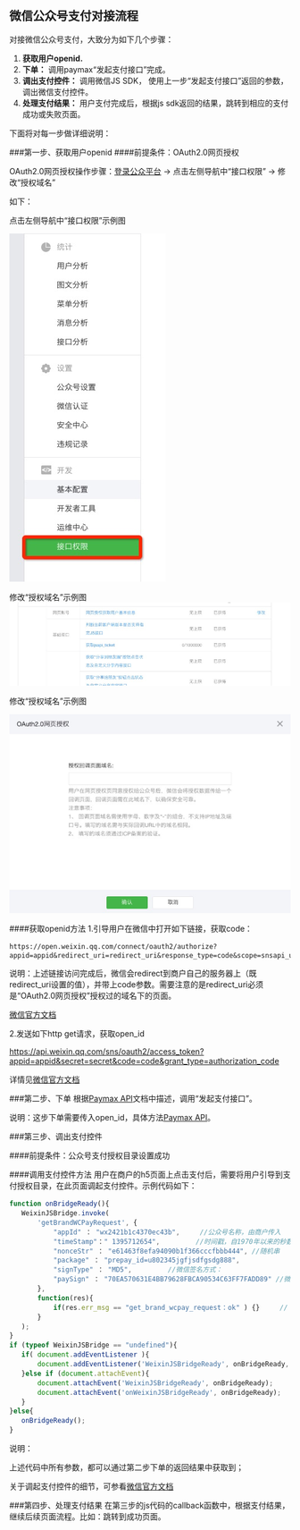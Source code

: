 ## 微信公众号支付对接流程

对接微信公众号支付，大致分为如下几个步骤：

1. **获取用户openid.**
2. **下单：** 调用paymax“发起支付接口”完成。
3. **调出支付控件：** 调用微信JS SDK， 使用上一步“发起支付接口”返回的参数，调出微信支付控件。
4. **处理支付结果：** 用户支付完成后，根据js sdk返回的结果，跳转到相应的支付成功或失败页面。


下面将对每一步做详细说明：


###第一步、获取用户openid
####前提条件：OAuth2.0网页授权

OAuth2.0网页授权操作步骤：<a href="https://mp.weixin.qq.com/">登录公众平台</a> -> 点击左侧导航中“接口权限” -> 修改“授权域名”

如下：

点击左侧导航中“接口权限”示例图

![点击接口权限](image/wechat_inter_auth_menu.png)

修改“授权域名”示例图
![网页授权](image/wechat_set_auth_domain.png)

修改“授权域名”示例图

![网页授权设置](image/wechat_set_auth_domain_detail.png)

####获取openid方法
1.引导用户在微信中打开如下链接，获取code：
 
	https://open.weixin.qq.com/connect/oauth2/authorize?appid=appid&redirect_uri=redirect_uri&response_type=code&scope=snsapi_userinfo&state=state#wechat_redirect

说明：上述链接访问完成后，微信会redirect到商户自己的服务器上（既redirect_uri设置的值），并带上code参数。需要注意的是redirect_uri必须是“OAuth2.0网页授权”授权过的域名下的页面。

<a href="https://mp.weixin.qq.com/wiki?t=resource/res_main&id=mp1421140842&token=&lang=zh_CN">微信官方文档</a>

2.发送如下http get请求，获取open_id

https://api.weixin.qq.com/sns/oauth2/access_token?appid=appid&secret=secret&code=code&grant_type=authorization_code


详情见<a href="https://mp.weixin.qq.com/wiki?t=resource/res_main&id=mp1421140842&token=&lang=zh_CN">微信官方文档</a>


	

###第二步、下单
根据[Paymax API](API文档.md)文档中描述，调用“发起支付接口”。

说明：这步下单需要传入open_id，具体方法[Paymax API](API文档.md)。

###第三步、调出支付控件

####前提条件：公众号支付授权目录设置成功

####调用支付控件方法
用户在商户的h5页面上点击支付后，需要将用户引导到支付授权目录，在此页面调起支付控件。示例代码如下：

```javascript
function onBridgeReady(){
   WeixinJSBridge.invoke(
       'getBrandWCPayRequest', {
           "appId" ： "wx2421b1c4370ec43b",     //公众号名称，由商户传入     
           "timeStamp"：" 1395712654",         //时间戳，自1970年以来的秒数     
           "nonceStr" ： "e61463f8efa94090b1f366cccfbbb444", //随机串     
           "package" ： "prepay_id=u802345jgfjsdfgsdg888",     
           "signType" ： "MD5",         //微信签名方式：     
           "paySign" ： "70EA570631E4BB79628FBCA90534C63FF7FADD89" //微信签名 
       },
       function(res){     
           if(res.err_msg == "get_brand_wcpay_request：ok" ) {}     // 使用以上方式判断前端返回,微信团队郑重提示：res.err_msg将在用户支付成功后返回    ok，但并不保证它绝对可靠。 
       }
   ); 
}
if (typeof WeixinJSBridge == "undefined"){
   if( document.addEventListener ){
       document.addEventListener('WeixinJSBridgeReady', onBridgeReady, false);
   }else if (document.attachEvent){
       document.attachEvent('WeixinJSBridgeReady', onBridgeReady); 
       document.attachEvent('onWeixinJSBridgeReady', onBridgeReady);
   }
}else{
   onBridgeReady();
}
```
说明：

上述代码中所有参数，都可以通过第二步下单的返回结果中获取到；

关于调起支付控件的细节，可参看<a href="https://pay.weixin.qq.com/wiki/doc/api/jsapi.php?chapter=7_7&index=6">微信官方文档</a>


###第四步、处理支付结果
在第三步的js代码的callback函数中，根据支付结果，继续后续页面流程。比如：跳转到成功页面。


